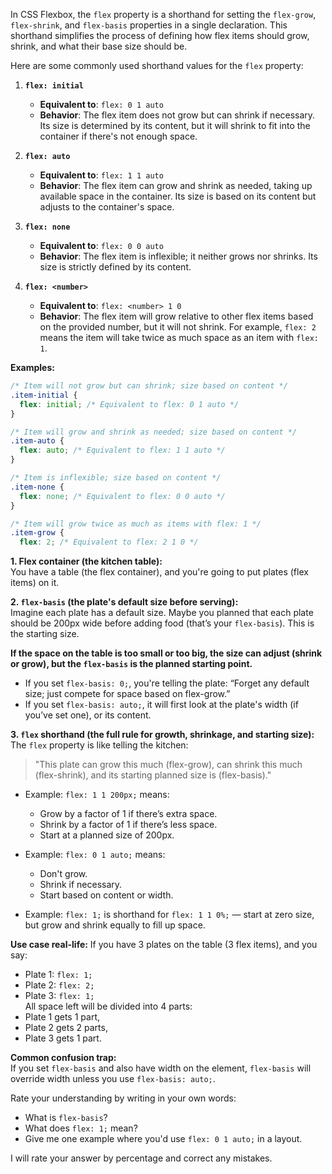 In CSS Flexbox, the `flex` property is a shorthand for setting the `flex-grow`, `flex-shrink`, and `flex-basis` properties in a single declaration. This shorthand simplifies the process of defining how flex items should grow, shrink, and what their base size should be.

Here are some commonly used shorthand values for the `flex` property:

1. **`flex: initial`**
    
    - **Equivalent to**: `flex: 0 1 auto`
    - **Behavior**: The flex item does not grow but can shrink if necessary. Its size is determined by its content, but it will shrink to fit into the container if there's not enough space.
2. **`flex: auto`**
    
    - **Equivalent to**: `flex: 1 1 auto`
    - **Behavior**: The flex item can grow and shrink as needed, taking up available space in the container. Its size is based on its content but adjusts to the container's space.
3. **`flex: none`**
    
    - **Equivalent to**: `flex: 0 0 auto`
    - **Behavior**: The flex item is inflexible; it neither grows nor shrinks. Its size is strictly defined by its content.
4. **`flex: <number>`**
    
    - **Equivalent to**: `flex: <number> 1 0`
    - **Behavior**: The flex item will grow relative to other flex items based on the provided number, but it will not shrink. For example, `flex: 2` means the item will take twice as much space as an item with `flex: 1`.

**Examples:**

```css
/* Item will not grow but can shrink; size based on content */
.item-initial {
  flex: initial; /* Equivalent to flex: 0 1 auto */
}

/* Item will grow and shrink as needed; size based on content */
.item-auto {
  flex: auto; /* Equivalent to flex: 1 1 auto */
}

/* Item is inflexible; size based on content */
.item-none {
  flex: none; /* Equivalent to flex: 0 0 auto */
}

/* Item will grow twice as much as items with flex: 1 */
.item-grow {
  flex: 2; /* Equivalent to flex: 2 1 0 */
```



**1. Flex container (the kitchen table):**  
You have a table (the flex container), and you're going to put plates (flex items) on it.

**2. `flex-basis` (the plate's default size before serving):**  
Imagine each plate has a default size. Maybe you planned that each plate should be 200px wide before adding food (that’s your `flex-basis`). This is the starting size.

**If the space on the table is too small or too big, the size can adjust (shrink or grow), but the `flex-basis` is the planned starting point.**

- If you set `flex-basis: 0;`, you're telling the plate: “Forget any default size; just compete for space based on flex-grow.”
- If you set `flex-basis: auto;`, it will first look at the plate's width (if you’ve set one), or its content.

**3. `flex` shorthand (the full rule for growth, shrinkage, and starting size):**  
The `flex` property is like telling the kitchen:

> "This plate can grow this much (flex-grow), can shrink this much (flex-shrink), and its starting planned size is (flex-basis)."

- Example: `flex: 1 1 200px;` means:
    
    - Grow by a factor of 1 if there’s extra space.
    - Shrink by a factor of 1 if there’s less space.
    - Start at a planned size of 200px.
- Example: `flex: 0 1 auto;` means:
    
    - Don't grow.
    - Shrink if necessary.
    - Start based on content or width.
- Example: `flex: 1;` is shorthand for `flex: 1 1 0%;` — start at zero size, but grow and shrink equally to fill up space.
    

**Use case real-life:** If you have 3 plates on the table (3 flex items), and you say:

- Plate 1: `flex: 1;`
- Plate 2: `flex: 2;`
- Plate 3: `flex: 1;`  
    All space left will be divided into 4 parts:
- Plate 1 gets 1 part,
- Plate 2 gets 2 parts,
- Plate 3 gets 1 part.

**Common confusion trap:**  
If you set `flex-basis` and also have width on the element, `flex-basis` will override width unless you use `flex-basis: auto;`.

Rate your understanding by writing in your own words:

- What is `flex-basis`?
- What does `flex: 1;` mean?
- Give me one example where you'd use `flex: 0 1 auto;` in a layout.

I will rate your answer by percentage and correct any mistakes.